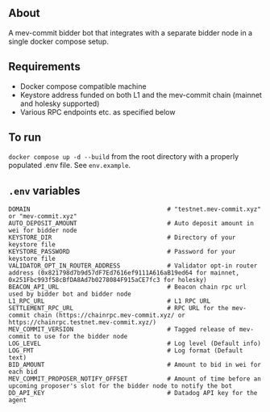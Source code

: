 ## About

A mev-commit bidder bot that integrates with a separate bidder node in a single docker compose setup.

## Requirements
* Docker compose compatible machine
* Keystore address funded on both L1 and the mev-commit chain (mainnet and holesky supported)
* Various RPC endpoints etc. as specified below

## To run 

`docker compose up -d --build` from the root directory with a properly populated .env file. See `env.example`. 

## `.env` variables

```
DOMAIN                                      # "testnet.mev-commit.xyz" or "mev-commit.xyz"
AUTO_DEPOSIT_AMOUNT                         # Auto deposit amount in wei for bidder node
KEYSTORE_DIR                                # Directory of your keystore file
KEYSTORE_PASSWORD                           # Password for your keystore file
VALIDATOR_OPT_IN_ROUTER_ADDRESS             # Validator opt-in router address (0x821798d7b9d57dF7Ed7616ef9111A616aB19ed64 for mainnet, 0x251Fbc993f58cBfDA8Ad7b0278084F915aCE7fc3 for holesky)
BEACON_API_URL                              # Beacon chain rpc url used by bidder bot and bidder node
L1_RPC_URL                                  # L1 RPC URL
SETTLEMENT_RPC_URL                          # RPC URL for the mev-commit chain (https://chainrpc.mev-commit.xyz/ or https://chainrpc.testnet.mev-commit.xyz/)
MEV_COMMIT_VERSION                          # Tagged release of mev-commit to use for the bidder node
LOG_LEVEL                                   # Log level (Default info)
LOG_FMT                                     # Log format (Default text)
BID_AMOUNT                                  # Amount to bid in wei for each bid
MEV_COMMIT_PROPOSER_NOTIFY_OFFSET           # Amount of time before an upcoming proposer's slot for the bidder node to notify the bot
DD_API_KEY                                  # Datadog API key for the agent
```
